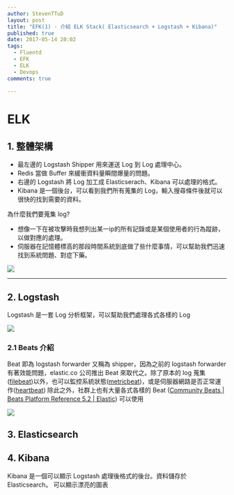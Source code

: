 ```yaml
---
author: StevenTTuD
layout: post
title: "EFK(1) - 介紹 ELK Stack( Elasticsearch + Logstash + Kibana)"
published: true
date: 2017-05-14 20:02
tags:
  - Fluentd
  - EFK
  - ELK
  - Devops
comments: true

---
```


# ELK

## 1. 整體架構

- 最左邊的 Logstash Shipper 用來運送 Log 到 Log 處理中心。
- Redis 當做 Buffer 來緩衝資料量瞬間爆量的問題。
- 右邊的 Logstash 將 Log 加工成 Elasticserach、Kibana 可以處理的格式。
- Kibana 是一個後台，可以看到我們所有蒐集的 Log，輸入搜尋條件後就可以很快的找到需要的資料。

為什麼我們要蒐集 log?

- 想像一下在被攻擊時我想列出某一ip的所有記錄或是某個使用者的行為蹤跡，以做對應的處理。
- 伺服器在記憶體標高的那段時間系統到底做了些什麼事情，可以幫助我們迅速找到系統問題、對症下藥。

![](https://lh3.googleusercontent.com/-exOBSKTu4UA/WNoMlrXpgGI/AAAAAAAAKu4/7OhqQpvsR0c/I/14906715245146.jpg)

---

## 2. Logstash

Logstash 是一套 Log 分析框架，可以幫助我們處理各式各樣的 Log

![](https://lh3.googleusercontent.com/-r7elMh7APLA/WNoMk-QolvI/AAAAAAAAKus/4GRMGwJnEiY/I/14906672318390.jpg)

### 2.1 Beats 介紹

Beat 即為 logstash forwarder 又稱為 shipper，因為之前的 logstash forwarder 有著效能問題，elastic.co 公司推出 Beat 來取代之。除了原本的 log 蒐集([filebeat](https://www.elastic.co/guide/en/beats/filebeat/current/filebeat-overview.html))以外，也可以監控系統狀態([metricbeat](https://www.elastic.co/guide/en/beats/metricbeat/5.2/metricbeat-overview.html))，或是伺服器網路是否正常運作([heartbeat](https://www.elastic.co/guide/en/beats/heartbeat/current/heartbeat-configuration.html))
除此之外，社群上也有大量各式各樣的 Beat ([Community Beats | Beats Platform Reference 5.2 | Elastic](https://www.elastic.co/guide/en/beats/libbeat/current/community-beats.html)) 可以使用


![](https://lh3.googleusercontent.com/-H7VboeauWWE/WNoMlJwJpbI/AAAAAAAAKuw/AbpFk96DpIY/I/14906726298053.jpg)

## 3. Elasticsearch



## 4. Kibana

Kibana 是一個可以顯示 Logstash 處理後格式的後台。資料儲存於 Elasticsearch。
可以顯示漂亮的圖表
